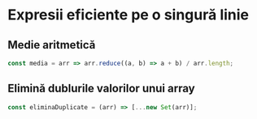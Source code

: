 # Expresii eficiente pe o singură linie

## Medie aritmetică

```javascript
const media = arr => arr.reduce((a, b) => a + b) / arr.length;
```

## Elimină dublurile valorilor unui array

```javascript
const eliminaDuplicate = (arr) => [...new Set(arr)];
```
